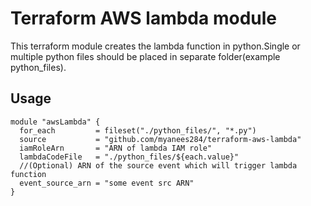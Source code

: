# Terraform AWS lambda module
This terraform module creates the lambda function in python.Single or multiple python files should be placed in separate folder(example python_files).
## Usage
~~~
module "awsLambda" {
  for_each         = fileset("./python_files/", "*.py")
  source           = "github.com/myanees284/terraform-aws-lambda"
  iamRoleArn       = "ARN of lambda IAM role"
  lambdaCodeFile   = "./python_files/${each.value}"
  //(Optional) ARN of the source event which will trigger lambda function
  event_source_arn = "some event src ARN"
}
~~~
